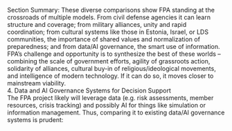 Section Summary: These diverse comparisons show FPA standing at the crossroads of multiple models. From civil defense agencies it can learn structure and coverage; from military alliances, unity and rapid coordination; from cultural systems like those in Estonia, Israel, or LDS communities, the importance of shared values and normalization of preparedness; and from data/AI governance, the smart use of information. FPA’s challenge and opportunity is to synthesize the best of these worlds – combining the scale of government efforts, agility of grassroots action, solidarity of alliances, cultural buy-in of religious/ideological movements, and intelligence of modern technology. If it can do so, it moves closer to mainstream viability.  
4. Data and AI Governance Systems for Decision Support  
The FPA project likely will leverage data (e.g. risk assessments, member resources, crisis tracking) and possibly AI for things like simulation or information management. Thus, comparing it to existing data/AI governance systems is prudent: